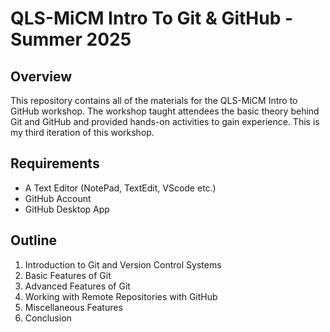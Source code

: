 #  QLS-MiCM Intro To Git & GitHub -  Summer 2025

## Overview

This repository contains all of the materials for the QLS-MiCM Intro to GitHub workshop. 
The workshop taught attendees the basic theory behind Git and GitHub and provided hands-on activities to gain experience. This is my third iteration of this workshop.

## Requirements

* A Text Editor (NotePad, TextEdit, VScode etc.)
* GitHub Account
* GitHub Desktop App 


## Outline

1) Introduction to Git and Version Control Systems
2) Basic Features of Git
3) Advanced Features of Git
4) Working with Remote Repositories with GitHub
5) Miscellaneous Features
6) Conclusion
